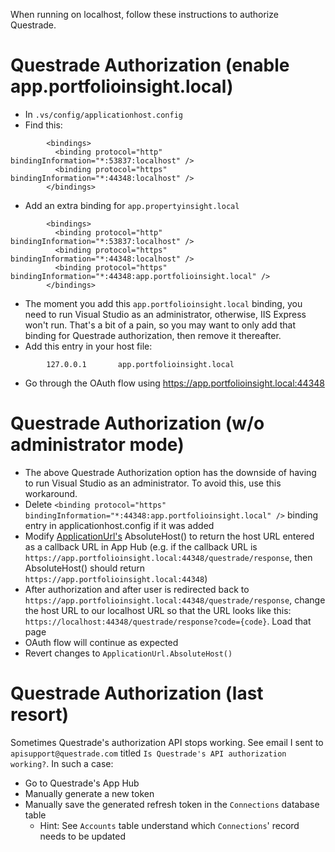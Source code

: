 When running on localhost, follow these instructions to authorize Questrade.

# Questrade Authorization (enable app.portfolioinsight.local)

- In `.vs/config/applicationhost.config`
- Find this:

```
        <bindings>
          <binding protocol="http" bindingInformation="*:53837:localhost" />
          <binding protocol="https" bindingInformation="*:44348:localhost" />
        </bindings>
```

- Add an extra binding for `app.propertyinsight.local`

```
        <bindings>
          <binding protocol="http" bindingInformation="*:53837:localhost" />
          <binding protocol="https" bindingInformation="*:44348:localhost" />
          <binding protocol="https" bindingInformation="*:44348:app.portfolioinsight.local" />
        </bindings>
```

- The moment you add this `app.portfolioinsight.local` binding, you need to run Visual Studio as an administrator, otherwise, IIS Express won't run. That's a bit of a pain, so you may want to only add that binding for Questrade authorization, then remove it thereafter.
- Add this entry in your host file:

```
        127.0.0.1		app.portfolioinsight.local
```

- Go through the OAuth flow using https://app.portfolioinsight.local:44348

# Questrade Authorization (w/o administrator mode)

- The above Questrade Authorization option has the downside of having to run Visual Studio as an administrator. To avoid this, use this workaround.
- Delete `<binding protocol="https" bindingInformation="*:44348:app.portfolioinsight.local" />` binding entry in applicationhost.config if it was added
- Modify [ApplicationUrl's](https://github.com/johnnyoshika/portfolioinsight/blob/main/src/PortfolioInsight.Web/Http/ApplicationUrl.cs) AbsoluteHost() to return the host URL entered as a callback URL in App Hub (e.g. if the callback URL is `https://app.portfolioinsight.local:44348/questrade/response`, then AbsoluteHost() should return `https://app.portfolioinsight.local:44348`)
- After authorization and after user is redirected back to `https://app.portfolioinsight.local:44348/questrade/response`, change the host URL to our localhost URL so that the URL looks like this: `https://localhost:44348/questrade/response?code={code}`. Load that page
- OAuth flow will continue as expected
- Revert changes to `ApplicationUrl.AbsoluteHost()`

# Questrade Authorization (last resort)

Sometimes Questrade's authorization API stops working. See email I sent to `apisupport@questrade.com` titled `Is Questrade's API authorization working?`. In such a case:

- Go to Questrade's App Hub
- Manually generate a new token
- Manually save the generated refresh token in the `Connections` database table
  - Hint: See `Accounts` table understand which `Connections`' record needs to be updated
